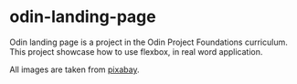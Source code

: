 # odin-landing-page

Odin landing page is a project in the Odin Project Foundations curriculum. This project showcase how to use flexbox, in real word application.

All images are taken from [pixabay](https://pixabay.com/).
